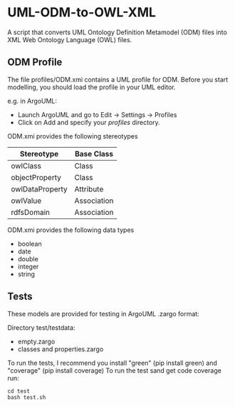 # UML-ODM-to-OWL-XML
A script that converts UML Ontology Definition Metamodel (ODM) files into XML Web Ontology Language (OWL) files.

## ODM Profile
The file profiles/ODM.xmi contains a UML profile for ODM. Before you start modelling, you should load the profile in your UML editor. 

e.g. in ArgoUML:
* Launch ArgoUML and go to Edit -> Settings -> Profiles
* Click on Add and specify your _profiles_ directory.

ODM.xmi provides the following stereotypes

| Stereotype      | Base Class  |
| --------------- | ----------  |
| owlClass        | Class       |
| objectProperty  | Class       |
| owlDataProperty | Attribute   |
| owlValue        | Association |
| rdfsDomain      | Association |

ODM.xmi provides the following data types
* boolean
* date
* double
* integer
* string

## Tests
These models are provided for testing in ArgoUML .zargo format:

Directory test/testdata:
* empty.zargo
* classes and properties.zargo

To run the tests, I recommend you install "green" (pip install green) and "coverage" (pip install coverage)
To run the test sand get code coverage run:

```
cd test
bash test.sh
```


